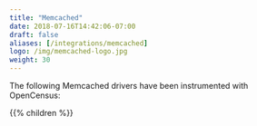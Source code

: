 ```yaml
---
title: "Memcached"
date: 2018-07-16T14:42:06-07:00
draft: false
aliases: [/integrations/memcached]
logo: /img/memcached-logo.jpg
weight: 30
---
```


The following Memcached drivers have been instrumented with OpenCensus:

{{% children %}}
